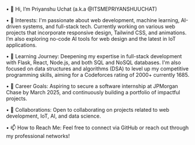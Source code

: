 •	👋 Hi, I’m Priyanshu Uchat (a.k.a @ITSMEPRIYANSHUUCHAT)

•	👀 Interests: I'm passionate about web development, machine learning, AI-driven systems, and full-stack tech. Currently working on various web projects that incorporate responsive design, Tailwind CSS, and animations. I’m also exploring no-code AI tools for web design and the latest in IoT applications.

•	🌱 Learning Journey: Deepening my expertise in full-stack development with Flask, React, Node.js, and both SQL and NoSQL databases. I'm also focused on data structures and algorithms (DSA) to level up my competitive programming skills, aiming for a Codeforces rating of 2000+ currently 1685.

•	💼 Career Goals: Aspiring to secure a software internship at JPMorgan Chase by March 2025, and continuously building a portfolio of impactful projects.

•	💞️ Collaborations: Open to collaborating on projects related to web development, IoT, AI, and data science.

•	📫 How to Reach Me: Feel free to connect via GitHub or reach out through my professional networks!

<!---
ITSMEPRIYANSHUUCHAT/ITSMEPRIYANSHUUCHAT is a ✨ special ✨ repository because its `README.md` (this file) appears on your GitHub profile.
You can click the Preview link to take a look at your changes.
--->
